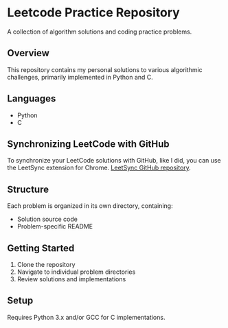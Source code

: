 # Leetcode Practice Repository

A collection of algorithm solutions and coding practice problems.

## Overview

This repository contains my personal solutions to various algorithmic challenges, primarily implemented in Python and C. 

## Languages

- Python
- C
## Synchronizing LeetCode with GitHub

To synchronize your LeetCode solutions with GitHub, like I did, you can use the LeetSync extension for Chrome. [LeetSync GitHub repository](https://github.com/LeetSync/LeetSync).

## Structure

Each problem is organized in its own directory, containing:
- Solution source code
- Problem-specific README

## Getting Started

1. Clone the repository
2. Navigate to individual problem directories
3. Review solutions and implementations


## Setup
Requires Python 3.x and/or GCC for C implementations.